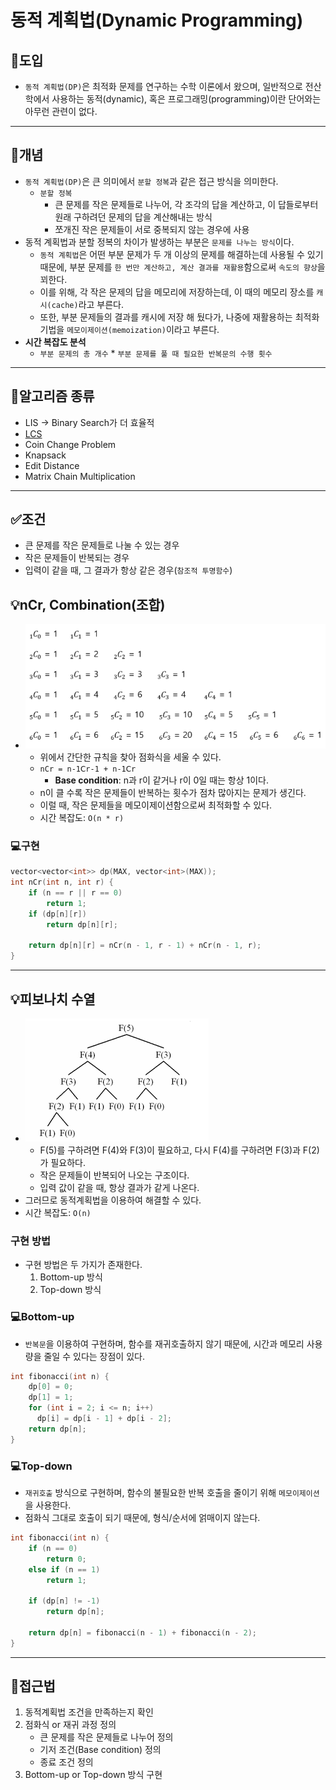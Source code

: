 # 동적 계획법(Dynamic Programming)

## 🧐도입
- `동적 계획법(DP)`은 최적화 문제를 연구하는 수학 이론에서 왔으며, 일반적으로 전산학에서 사용하는 동적(dynamic), 혹은 프로그래밍(programming)이란 단어와는 아무런 관련이 없다.
___
## 📖개념
- `동적 계획법(DP)`은 큰 의미에서 `분할 정복`과 같은 접근 방식을 의미한다.
    - `분할 정복`
        - 큰 문제를 작은 문제들로 나누어, 각 조각의 답을 계산하고, 이 답들로부터 원래 구하려던 문제의 답을 계산해내는 방식
        - 쪼개진 작은 문제들이 서로 중복되지 않는 경우에 사용
- 동적 계획법과 분할 정복의 차이가 발생하는 부분은 `문제를 나누는 방식`이다.
    - `동적 계획법`은 어떤 부분 문제가 두 개 이상의 문제를 해결하는데 사용될 수 있기 때문에, 부분 문제를 `한 번만 계산하고, 계산 결과를 재활용`함으로써 `속도의 향상`을 꾀한다.
    - 이를 위해, 각 작은 문제의 답을 메모리에 저장하는데, 이 때의 메모리 장소를 `캐시(cache)`라고 부른다.
    - 또한, 부분 문제들의 결과를 캐시에 저장 해 뒀다가, 나중에 재활용하는 최적화 기법을 `메모이제이션(memoization)`이라고 부른다.
- <b>시간 복잡도 분석</b>
    - `부분 문제의 총 개수` * `부분 문제를 풀 때 필요한 반복문의 수행 횟수`
___
## 📂알고리즘 종류
- LIS -> Binary Search가 더 효율적
- [LCS](https://github.com/seonpilKim/Algorithm/tree/master/Dynamic%20Programming/LCS)
- Coin Change Problem
- Knapsack
- Edit Distance
- Matrix Chain Multiplication
___
## ✅조건
- 큰 문제를 작은 문제들로 나눌 수 있는 경우
- 작은 문제들이 반복되는 경우
- 입력이 같을 때, 그 결과가 항상 같은 경우(`참조적 투명함수`)
## 💡nCr, Combination(조합)
- ![](imgs/2.PNG)
    - 위에서 간단한 규칙을 찾아 점화식을 세울 수 있다.
    - `nCr = n-1Ⅽr-1 + n-1Ⅽr`
        - <b>Base condition</b>: n과 r이 같거나 r이 0일 때는 항상 1이다.
    - n이 클 수록 작은 문제들이 반복하는 횟수가 점차 많아지는 문제가 생긴다.
    - 이럴 때, 작은 문제들을 메모이제이션함으로써 최적화할 수 있다.
    - 시간 복잡도: `O(n * r)`
### 💻구현
```c++
vector<vector<int>> dp(MAX, vector<int>(MAX));
int nCr(int n, int r) {
	if (n == r || r == 0)
		return 1;
	if (dp[n][r])
		return dp[n][r];

	return dp[n][r] = nCr(n - 1, r - 1) + nCr(n - 1, r);
}
```
___
## 💡피보나치 수열
- ![](imgs/1.PNG)
    - F(5)를 구하려면 F(4)와 F(3)이 필요하고, 다시 F(4)를 구하려면 F(3)과 F(2)가 필요하다.
    - 작은 문제들이 반복되어 나오는 구조이다.
    - 입력 값이 같을 때, 항상 결과가 같게 나온다.
- 그러므로 동적계획법을 이용하여 해결할 수 있다.
- 시간 복잡도: `O(n)`
### 구현 방법
- 구현 방법은 두 가지가 존재한다.
    1. Bottom-up 방식
    2. Top-down 방식
### 💻Bottom-up
- `반복문`을 이용하여 구현하며, 함수를 재귀호출하지 않기 때문에, 시간과 메모리 사용량을 줄일 수 있다는 장점이 있다.
```c++
int fibonacci(int n) {
    dp[0] = 0;
    dp[1] = 1;
    for (int i = 2; i <= n; i++)
      dp[i] = dp[i - 1] + dp[i - 2];
    return dp[n];
}
```
### 💻Top-down
- `재귀호출` 방식으로 구현하며, 함수의 불필요한 반복 호출을 줄이기 위해 `메모이제이션`을 사용한다.
- 점화식 그대로 호출이 되기 때문에, 형식/순서에 얽매이지 않는다.
```c++
int fibonacci(int n) {
    if (n == 0) 
        return 0;
    else if (n == 1) 
        return 1;

    if (dp[n] != -1) 
        return dp[n];

    return dp[n] = fibonacci(n - 1) + fibonacci(n - 2);
}
```
___
## 🤔접근법
1. 동적계획법 조건을 만족하는지 확인
2. 점화식 or 재귀 과정 정의
    - 큰 문제를 작은 문제들로 나누어 정의
    - 기저 조건(Base condition) 정의
    - 종료 조건 정의
3. Bottom-up or Top-down 방식 구현
